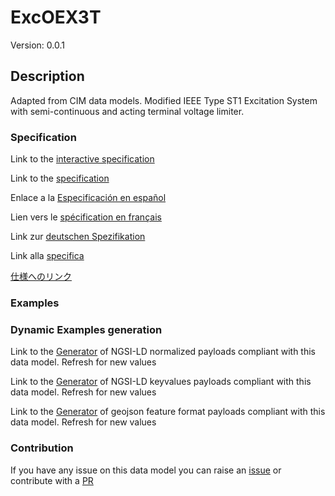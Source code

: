 # ExcOEX3T
Version: 0.0.1

## Description 

Adapted from CIM data models. Modified IEEE Type ST1 Excitation System with semi-continuous and acting terminal voltage limiter.
### Specification

Link to the [interactive specification](https://swagger.lab.fiware.org/?url=https://smart-data-models.github.io/dataModel.EnergyCIM/ExcOEX3T/swagger.yaml)

Link to the [specification](https://github.com/smart-data-models/dataModel.EnergyCIM/blob/master/ExcOEX3T/doc/spec.md)

Enlace a la [Especificación en español](https://github.com/smart-data-models/dataModel.EnergyCIM/blob/master/ExcOEX3T/doc/spec_ES.md)

Lien vers le [spécification en français](https://github.com/smart-data-models/dataModel.EnergyCIM/blob/master/ExcOEX3T/doc/spec_FR.md)

Link zur [deutschen Spezifikation](https://github.com/smart-data-models/dataModel.EnergyCIM/blob/master/ExcOEX3T/doc/spec_DE.md)

Link alla [specifica](https://github.com/smart-data-models/dataModel.EnergyCIM/blob/master/ExcOEX3T/doc/spec_IT.md)

[仕様へのリンク](https://github.com/smart-data-models/dataModel.EnergyCIM/blob/master/ExcOEX3T/doc/spec_JA.md)
### Examples
### Dynamic Examples generation

Link to the [Generator](https://smartdatamodels.org/extra/ngsi-ld_generator.php?schemaUrl=https://raw.githubusercontent.com/smart-data-models/dataModel.EnergyCIM/master/ExcOEX3T/schema.json&email=info@smartdatamodels.org) of NGSI-LD normalized payloads compliant with this data model. Refresh for new values

Link to the [Generator](https://smartdatamodels.org/extra/ngsi-ld_generator_keyvalues.php?schemaUrl=https://raw.githubusercontent.com/smart-data-models/dataModel.EnergyCIM/master/ExcOEX3T/schema.json&email=info@smartdatamodels.org) of NGSI-LD keyvalues payloads compliant with this data model. Refresh for new values

Link to the [Generator](https://smartdatamodels.org/extra/geojson_features_generator.php?schemaUrl=https://raw.githubusercontent.com/smart-data-models/dataModel.EnergyCIM/master/ExcOEX3T/schema.json&email=info@smartdatamodels.org) of geojson feature format payloads compliant with this data model. Refresh for new values
### Contribution

 If you have any issue on this data model you can raise an [issue](https://github.com/smart-data-models/dataModel.EnergyCIM/issues)  or contribute with a [PR](https://github.com/smart-data-models/dataModel.EnergyCIM/pulls)
